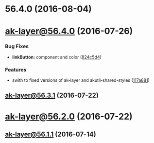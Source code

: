 <a name="56.4.0"></a>
# 56.4.0 (2016-08-04)



<a name="ak-layer@56.4.0"></a>
# ak-layer@56.4.0 (2016-07-26)


### Bug Fixes

* **linkButton:** component and color ([824c5d4](https://bitbucket.org/atlassian/atlaskit/commits/824c5d4))


### Features

* swith to fixed versions of ak-layer and akutil-shared-styles ([117a881](https://bitbucket.org/atlassian/atlaskit/commits/117a881))



<a name="ak-layer@56.3.1"></a>
## ak-layer@56.3.1 (2016-07-22)



<a name="ak-layer@56.2.0"></a>
# ak-layer@56.2.0 (2016-07-22)



<a name="ak-layer@56.1.1"></a>
## ak-layer@56.1.1 (2016-07-14)



